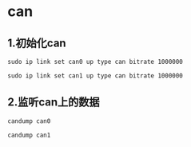 # can

## 1.初始化can
```
sudo ip link set can0 up type can bitrate 1000000
```
```
sudo ip link set can1 up type can bitrate 1000000
```

## 2.监听can上的数据
```
candump can0
```
```
candump can1
```
